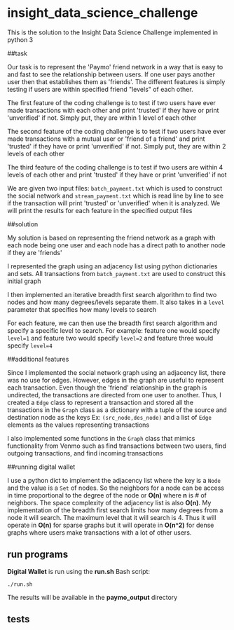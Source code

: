 # insight_data_science_challenge
This is the solution to the Insight Data Science Challenge implemented in python 3

##task

Our task is to represent the 'Paymo' friend network in a way that is easy to and fast to see the relationship between users. If one user pays another user then that establishes them as 'friends'. The different features is simply testing if users are within specified friend "levels" of each other.

The first feature of the coding challenge is to test if two users have ever made transactions with each other and print 'trusted' if they have or print 'unverified' if not. Simply put, they are within 1 level of each other

The second feature of the coding challenge is to test if two users have ever made transactions with a mutual user or 'friend of a friend' and print 'trusted' if they have or print 'unverified' if not. Simply put, they are within 2 levels of each other

The third feature of the coding challenge is to test if two users are within 4 levels of each other and print 'trusted' if they have or print 'unverified' if not

We are given two input files: `batch_payment.txt` which is used to construct the social network and `stream_payment.txt` which is read line by line to see if the transaction will print 'trusted' or 'unverified' when it is analyzed. We will print the results for each feature in the specified output files

##solution

My solution is based on representing the friend network as a  graph with each node being one user and each node has a direct path to another node if they are 'friends'

I represented the graph using an adjacency list using python dictionaries and sets. All transactions from `batch_payment.txt` are used to construct this initial graph

I then implemented an iterative breadth first search algorithm to find two nodes and how many degrees/levels separate them. It also takes in a `level` parameter that specifies how many levels to search

For each feature, we can then use the breadth first search algorithm and specify a specific level to search. For example: feature one would specify `level=1` and feature two would specify `level=2` and feature three would specify `level=4`

##additional features

Since I implemented the social network graph using an adjacency list, there was no use for edges. However, edges in the graph are useful to represent each transaction. Even though the 'friend' relationship in the graph is undirected, the transactions are directed from one user to another. Thus, I created a `Edge` class to represent a transaction and stored all the transactions in the `Graph` class as a dictionary with a tuple of the source and destination node as the keys Ex: `(src_node,des_node)` and a list of `Edge` elements as the values representing transactions

I also implemented some functions in the `Graph` class that mimics functionality from Venmo such as find transactions between two users, find outgoing transactions, and find incoming transactions

##running digital wallet

I use a python dict to implement the adjacency list where the key is a `Node` and the value is a `Set` of nodes. So the neighbors for a node can be access in time proportional to the degree of the node or __O(n)__ where __n__ is # of neighbors. The space complexity of the adjacency list is also __O(n)__. My implementation of the breadth first search limits how many degrees from a node it will search. The maximum level that it will search is 4. Thus it will operate in __O(n)__ for sparse graphs but it will operate in __O(n^2)__ for dense graphs where users make transactions with a lot of other users.

## run programs

__Digital Wallet__ is run using the __run.sh__ Bash script:

    ./run.sh

The results will be available in the __paymo_output__ directory

## tests
